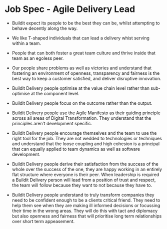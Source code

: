 # Job Spec - Agile Delivery Lead

* Buildit expect its people to be the best they can be, whilst attempting to behave decently along the way.

* We like T-shaped individuals that can lead a delivery whist serving within a team.

* People that can both foster a great team culture and thrive inside that team as an egoless peer.

* Our people share problems as well as victories and understand that fostering an environment of openness, transparency and fairness is the best way to keep a customer satisfied, and deliver disruptive innovation.

* Buildit Delivery people optimise at the value chain level rather than sub-optimise at the component level.

* Buildit Delivery people focus on the outcome rather than the output.

* Buildit Delivery people use the Agile Manifesto as their guiding principle across all areas of Digital Transformation. They understand that the principles aren’t development specific.

* Buildit Delivery people encourage themselves and the team to use the right tool for the job. They are not wedded to technologies or techniques and understand that the loose coupling and high cohesion is a principal that can equally applied to team dynamics as well as software development.

* Buildit Delivery people derive their satisfaction from the success of the whole over the success of the one, they are happy working in an entirely flat structure where everyone is their peer. When leadership is required a Buildit Delivery person will lead from a position of trust and respect, the team will follow because they want to not because they have to.

* Buildit Delivery people understand to truly transform companies they need to be confident enough to be a clients critical friend. They need to help them see when they are making ill informed decisions or focussing their time in the wrong areas. They will do this with tact and diplomacy but also openness and fairness that will prioritise long term relationships over short term appeasement. 
